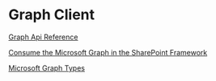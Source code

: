 # Graph Client

[Graph Api Reference](https://docs.microsoft.com/en-us/graph/api/overview?view=graph-rest-1.0)

[Consume the Microsoft Graph in the SharePoint Framework](https://docs.microsoft.com/en-us/sharepoint/dev/spfx/use-aad-tutorial)

[Microsoft Graph Types](https://github.com/microsoftgraph/msgraph-typescript-typings#readme)
